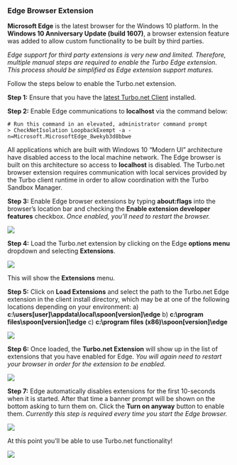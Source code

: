 ### Edge Browser Extension

**Microsoft Edge** is the latest browser for the Windows 10 platform. In the **Windows 10 Anniversary Update (build 1607)**, a browser extension feature was added to allow custom functionality to be built by third parties.

*Edge support for third party extensions is very new and limited. Therefore, multiple manual steps are required to enable the Turbo Edge extension. This process should be simplified as Edge extension support matures.*

Follow the steps below to enable the Turbo.net extension.

**Step 1:** Ensure that you have the [latest Turbo.net Client](https://turbo.net/downloads) installed.

**Step 2:** Enable Edge communications to **localhost** via the command below:

```
# Run this command in an elevated, administrator command prompt
> CheckNetIsolation LoopbackExempt -a -n=Microsoft.MicrosoftEdge_8wekyb3d8bbwe
```

All applications which are built with Windows 10 “Modern UI” architecture have disabled access to the local machine network. The Edge browser is built on this architecture so access to **localhost** is disabled. The Turbo.net browser extension requires communication with local services provided by the Turbo client runtime in order to allow coordination with the Turbo Sandbox Manager.

**Step 3:** Enable Edge browser extensions by typing **about:flags** into the browser’s location bar and checking the **Enable extension developer features** checkbox.
*Once enabled, you’ll need to restart the browser.*

![](/docs/reference/turbo_client/edge-enable-ext.png)

**Step 4:** Load the Turbo.net extension by clicking on the Edge **options menu** dropdown and selecting **Extensions**.

![](/docs/reference/turbo_client/edge-ext-menu.png)

This will show the **Extensions** menu.

**Step 5:** Click on **Load Extensions** and select the path to the Turbo.net Edge extension in the client install directory, which may be at one of the following locations depending on your environment:
a) **c:\users\[user]\appdata\local\spoon\[version]\edge**
b) **c:\program files\spoon\[version]\edge**
c) **c:\program files (x86)\spoon\[version]\edge**

![](/docs/reference/turbo_client/edge-load-ext.png)

**Step 6:** Once loaded, the **Turbo.net Extension** will show up in the list of extensions that you have enabled for Edge.
*You will again need to restart your browser in order for the extension to be enabled.*

![](/docs/reference/turbo_client/edge-turbo-ext.png)

**Step 7:** Edge automatically disables extensions for the first 10-seconds when it is started. After that time a banner prompt will be shown on the bottom asking to turn them on. Click the **Turn on anyway** button to enable them.
*Currently this step is required every time you start the Edge browser.*

![](/docs/reference/turbo_client/edge-turnon-ext.png)

At this point you’ll be able to use Turbo.net functionality!

![](/docs/reference/turbo_client/edge-running.png)
